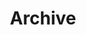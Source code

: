 ---
title: "Archive"
layout: posts
permalink: /archive/
author_profile: true
sidebar:
  nav: "main"
---